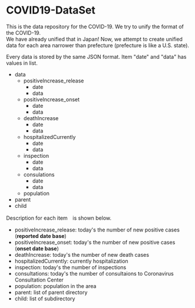 # COVID19-DataSet
This is the data repository for the COVID-19. We try to unify the format of the COVID-19.  
We have already unified that in Japan! Now, we attempt to create unified data for each area narrower than prefecture (prefecture is like a U.S. state).  
  
Every data is stored by the same JSON format. Item "date" and "data" has values in list. 
- data
  - positiveIncrease_release
    - date
    - data
  - positiveIncrease_onset
    - date
    - data
  - deathIncrease
    - date
    - data
  - hospitalizedCurrently
    - date
    - data
  - inspection
    - date
    - data
  - consulations
    - date
    - data
  - population
- parent
- child
  
Description for each item　is shown below.
- positiveIncrease_release: today's the number of new positive cases (**reported date base**)
- positiveIncrease_onset: today's the number of new positive cases (**onset date base**)
- deathIncrease: today's the number of new death cases
- hospitalizedCurrently: currently hospitalization 
- inspection: today's the number of inspections
- consultations: today's the number of consultaions to Coronavirus Consultation Center
- population: population in the area
- parent: list of parent directory
- child: list of subdirectory

